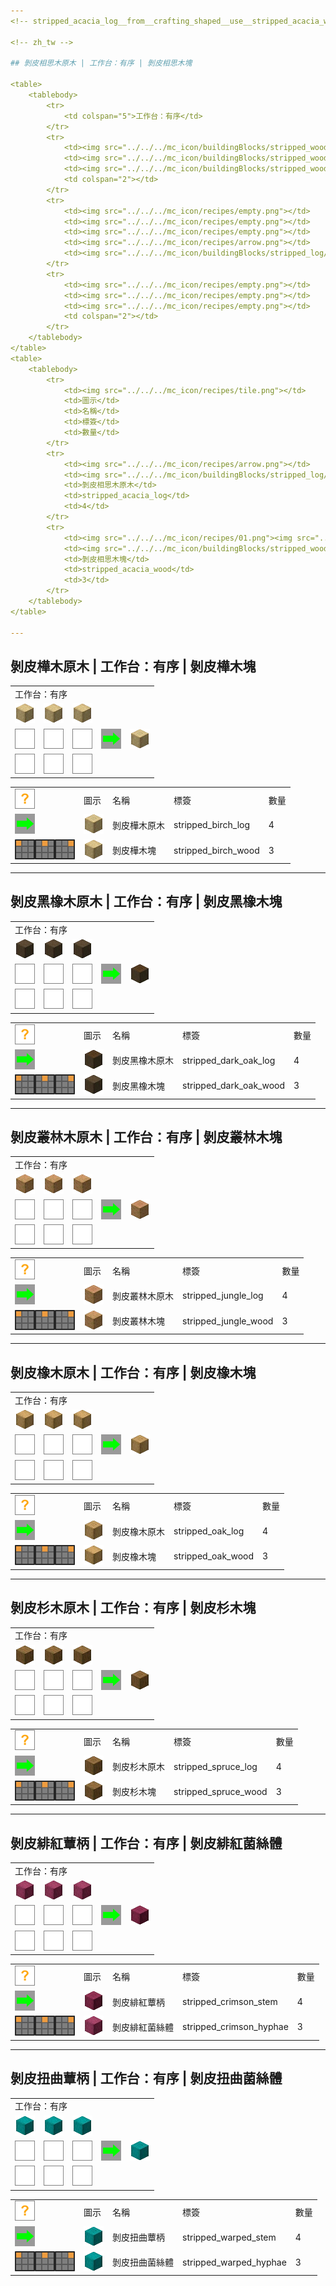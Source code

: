 ```yaml
---
<!-- stripped_acacia_log__from__crafting_shaped__use__stripped_acacia_wood.md -->

<!-- zh_tw -->

## 剝皮相思木原木 | 工作台：有序 | 剝皮相思木塊

<table>
	<tablebody>
		<tr>
			<td colspan="5">工作台：有序</td>
		</tr>
		<tr>
			<td><img src="../../../mc_icon/buildingBlocks/stripped_wood/stripped_acacia_wood.png"></td>
			<td><img src="../../../mc_icon/buildingBlocks/stripped_wood/stripped_acacia_wood.png"></td>
			<td><img src="../../../mc_icon/buildingBlocks/stripped_wood/stripped_acacia_wood.png"></td>
			<td colspan="2"></td>
		</tr>
		<tr>
			<td><img src="../../../mc_icon/recipes/empty.png"></td>
			<td><img src="../../../mc_icon/recipes/empty.png"></td>
			<td><img src="../../../mc_icon/recipes/empty.png"></td>
			<td><img src="../../../mc_icon/recipes/arrow.png"></td>
			<td><img src="../../../mc_icon/buildingBlocks/stripped_log/stripped_acacia_log.png"></td>
		</tr>
		<tr>
			<td><img src="../../../mc_icon/recipes/empty.png"></td>
			<td><img src="../../../mc_icon/recipes/empty.png"></td>
			<td><img src="../../../mc_icon/recipes/empty.png"></td>
			<td colspan="2"></td>
		</tr>
	</tablebody>
</table>
<table>
	<tablebody>
		<tr>
			<td><img src="../../../mc_icon/recipes/tile.png"></td>
			<td>圖示</td>
			<td>名稱</td>
			<td>標簽</td>
			<td>數量</td>
		</tr>
		<tr>
			<td><img src="../../../mc_icon/recipes/arrow.png"></td>
			<td><img src="../../../mc_icon/buildingBlocks/stripped_log/stripped_acacia_log.png"></td>
			<td>剝皮相思木原木</td>
			<td>stripped_acacia_log</td>
			<td>4</td>
		</tr>
		<tr>
			<td><img src="../../../mc_icon/recipes/01.png"><img src="../../../mc_icon/recipes/02.png"><img src="../../../mc_icon/recipes/03.png"></td>
			<td><img src="../../../mc_icon/buildingBlocks/stripped_wood/stripped_acacia_wood.png"></td>
			<td>剝皮相思木塊</td>
			<td>stripped_acacia_wood</td>
			<td>3</td>
		</tr>
	</tablebody>
</table>

---
```

<!-- stripped_birch_log__from__crafting_shaped__use__stripped_birch_wood.md -->

<!-- zh_tw -->

## 剝皮樺木原木 | 工作台：有序 | 剝皮樺木塊

<table>
	<tablebody>
		<tr>
			<td colspan="5">工作台：有序</td>
		</tr>
		<tr>
			<td><img src="../../../mc_icon/buildingBlocks/stripped_wood/stripped_birch_wood.png"></td>
			<td><img src="../../../mc_icon/buildingBlocks/stripped_wood/stripped_birch_wood.png"></td>
			<td><img src="../../../mc_icon/buildingBlocks/stripped_wood/stripped_birch_wood.png"></td>
			<td colspan="2"></td>
		</tr>
		<tr>
			<td><img src="../../../mc_icon/recipes/empty.png"></td>
			<td><img src="../../../mc_icon/recipes/empty.png"></td>
			<td><img src="../../../mc_icon/recipes/empty.png"></td>
			<td><img src="../../../mc_icon/recipes/arrow.png"></td>
			<td><img src="../../../mc_icon/buildingBlocks/stripped_log/stripped_birch_log.png"></td>
		</tr>
		<tr>
			<td><img src="../../../mc_icon/recipes/empty.png"></td>
			<td><img src="../../../mc_icon/recipes/empty.png"></td>
			<td><img src="../../../mc_icon/recipes/empty.png"></td>
			<td colspan="2"></td>
		</tr>
	</tablebody>
</table>
<table>
	<tablebody>
		<tr>
			<td><img src="../../../mc_icon/recipes/tile.png"></td>
			<td>圖示</td>
			<td>名稱</td>
			<td>標簽</td>
			<td>數量</td>
		</tr>
		<tr>
			<td><img src="../../../mc_icon/recipes/arrow.png"></td>
			<td><img src="../../../mc_icon/buildingBlocks/stripped_log/stripped_birch_log.png"></td>
			<td>剝皮樺木原木</td>
			<td>stripped_birch_log</td>
			<td>4</td>
		</tr>
		<tr>
			<td><img src="../../../mc_icon/recipes/01.png"><img src="../../../mc_icon/recipes/02.png"><img src="../../../mc_icon/recipes/03.png"></td>
			<td><img src="../../../mc_icon/buildingBlocks/stripped_wood/stripped_birch_wood.png"></td>
			<td>剝皮樺木塊</td>
			<td>stripped_birch_wood</td>
			<td>3</td>
		</tr>
	</tablebody>
</table>

---
<!-- stripped_dark_oak_log__from__crafting_shaped__use__stripped_dark_oak_wood.md -->

<!-- zh_tw -->

## 剝皮黑橡木原木 | 工作台：有序 | 剝皮黑橡木塊

<table>
	<tablebody>
		<tr>
			<td colspan="5">工作台：有序</td>
		</tr>
		<tr>
			<td><img src="../../../mc_icon/buildingBlocks/stripped_wood/stripped_dark_oak_wood.png"></td>
			<td><img src="../../../mc_icon/buildingBlocks/stripped_wood/stripped_dark_oak_wood.png"></td>
			<td><img src="../../../mc_icon/buildingBlocks/stripped_wood/stripped_dark_oak_wood.png"></td>
			<td colspan="2"></td>
		</tr>
		<tr>
			<td><img src="../../../mc_icon/recipes/empty.png"></td>
			<td><img src="../../../mc_icon/recipes/empty.png"></td>
			<td><img src="../../../mc_icon/recipes/empty.png"></td>
			<td><img src="../../../mc_icon/recipes/arrow.png"></td>
			<td><img src="../../../mc_icon/buildingBlocks/stripped_log/stripped_dark_oak_log.png"></td>
		</tr>
		<tr>
			<td><img src="../../../mc_icon/recipes/empty.png"></td>
			<td><img src="../../../mc_icon/recipes/empty.png"></td>
			<td><img src="../../../mc_icon/recipes/empty.png"></td>
			<td colspan="2"></td>
		</tr>
	</tablebody>
</table>
<table>
	<tablebody>
		<tr>
			<td><img src="../../../mc_icon/recipes/tile.png"></td>
			<td>圖示</td>
			<td>名稱</td>
			<td>標簽</td>
			<td>數量</td>
		</tr>
		<tr>
			<td><img src="../../../mc_icon/recipes/arrow.png"></td>
			<td><img src="../../../mc_icon/buildingBlocks/stripped_log/stripped_dark_oak_log.png"></td>
			<td>剝皮黑橡木原木</td>
			<td>stripped_dark_oak_log</td>
			<td>4</td>
		</tr>
		<tr>
			<td><img src="../../../mc_icon/recipes/01.png"><img src="../../../mc_icon/recipes/02.png"><img src="../../../mc_icon/recipes/03.png"></td>
			<td><img src="../../../mc_icon/buildingBlocks/stripped_wood/stripped_dark_oak_wood.png"></td>
			<td>剝皮黑橡木塊</td>
			<td>stripped_dark_oak_wood</td>
			<td>3</td>
		</tr>
	</tablebody>
</table>

---
<!-- stripped_jungle_log__from__crafting_shaped__use__stripped_jungle_wood.md -->

<!-- zh_tw -->

## 剝皮叢林木原木 | 工作台：有序 | 剝皮叢林木塊

<table>
	<tablebody>
		<tr>
			<td colspan="5">工作台：有序</td>
		</tr>
		<tr>
			<td><img src="../../../mc_icon/buildingBlocks/stripped_wood/stripped_jungle_wood.png"></td>
			<td><img src="../../../mc_icon/buildingBlocks/stripped_wood/stripped_jungle_wood.png"></td>
			<td><img src="../../../mc_icon/buildingBlocks/stripped_wood/stripped_jungle_wood.png"></td>
			<td colspan="2"></td>
		</tr>
		<tr>
			<td><img src="../../../mc_icon/recipes/empty.png"></td>
			<td><img src="../../../mc_icon/recipes/empty.png"></td>
			<td><img src="../../../mc_icon/recipes/empty.png"></td>
			<td><img src="../../../mc_icon/recipes/arrow.png"></td>
			<td><img src="../../../mc_icon/buildingBlocks/stripped_log/stripped_jungle_log.png"></td>
		</tr>
		<tr>
			<td><img src="../../../mc_icon/recipes/empty.png"></td>
			<td><img src="../../../mc_icon/recipes/empty.png"></td>
			<td><img src="../../../mc_icon/recipes/empty.png"></td>
			<td colspan="2"></td>
		</tr>
	</tablebody>
</table>
<table>
	<tablebody>
		<tr>
			<td><img src="../../../mc_icon/recipes/tile.png"></td>
			<td>圖示</td>
			<td>名稱</td>
			<td>標簽</td>
			<td>數量</td>
		</tr>
		<tr>
			<td><img src="../../../mc_icon/recipes/arrow.png"></td>
			<td><img src="../../../mc_icon/buildingBlocks/stripped_log/stripped_jungle_log.png"></td>
			<td>剝皮叢林木原木</td>
			<td>stripped_jungle_log</td>
			<td>4</td>
		</tr>
		<tr>
			<td><img src="../../../mc_icon/recipes/01.png"><img src="../../../mc_icon/recipes/02.png"><img src="../../../mc_icon/recipes/03.png"></td>
			<td><img src="../../../mc_icon/buildingBlocks/stripped_wood/stripped_jungle_wood.png"></td>
			<td>剝皮叢林木塊</td>
			<td>stripped_jungle_wood</td>
			<td>3</td>
		</tr>
	</tablebody>
</table>

---
<!-- stripped_oak_log__from__crafting_shaped__use__stripped_oak_wood.md -->

<!-- zh_tw -->

## 剝皮橡木原木 | 工作台：有序 | 剝皮橡木塊

<table>
	<tablebody>
		<tr>
			<td colspan="5">工作台：有序</td>
		</tr>
		<tr>
			<td><img src="../../../mc_icon/buildingBlocks/stripped_wood/stripped_oak_wood.png"></td>
			<td><img src="../../../mc_icon/buildingBlocks/stripped_wood/stripped_oak_wood.png"></td>
			<td><img src="../../../mc_icon/buildingBlocks/stripped_wood/stripped_oak_wood.png"></td>
			<td colspan="2"></td>
		</tr>
		<tr>
			<td><img src="../../../mc_icon/recipes/empty.png"></td>
			<td><img src="../../../mc_icon/recipes/empty.png"></td>
			<td><img src="../../../mc_icon/recipes/empty.png"></td>
			<td><img src="../../../mc_icon/recipes/arrow.png"></td>
			<td><img src="../../../mc_icon/buildingBlocks/stripped_log/stripped_oak_log.png"></td>
		</tr>
		<tr>
			<td><img src="../../../mc_icon/recipes/empty.png"></td>
			<td><img src="../../../mc_icon/recipes/empty.png"></td>
			<td><img src="../../../mc_icon/recipes/empty.png"></td>
			<td colspan="2"></td>
		</tr>
	</tablebody>
</table>
<table>
	<tablebody>
		<tr>
			<td><img src="../../../mc_icon/recipes/tile.png"></td>
			<td>圖示</td>
			<td>名稱</td>
			<td>標簽</td>
			<td>數量</td>
		</tr>
		<tr>
			<td><img src="../../../mc_icon/recipes/arrow.png"></td>
			<td><img src="../../../mc_icon/buildingBlocks/stripped_log/stripped_oak_log.png"></td>
			<td>剝皮橡木原木</td>
			<td>stripped_oak_log</td>
			<td>4</td>
		</tr>
		<tr>
			<td><img src="../../../mc_icon/recipes/01.png"><img src="../../../mc_icon/recipes/02.png"><img src="../../../mc_icon/recipes/03.png"></td>
			<td><img src="../../../mc_icon/buildingBlocks/stripped_wood/stripped_oak_wood.png"></td>
			<td>剝皮橡木塊</td>
			<td>stripped_oak_wood</td>
			<td>3</td>
		</tr>
	</tablebody>
</table>

---
<!-- stripped_spruce_log__from__crafting_shaped__use__stripped_spruce_wood.md -->

<!-- zh_tw -->

## 剝皮杉木原木 | 工作台：有序 | 剝皮杉木塊

<table>
	<tablebody>
		<tr>
			<td colspan="5">工作台：有序</td>
		</tr>
		<tr>
			<td><img src="../../../mc_icon/buildingBlocks/stripped_wood/stripped_spruce_wood.png"></td>
			<td><img src="../../../mc_icon/buildingBlocks/stripped_wood/stripped_spruce_wood.png"></td>
			<td><img src="../../../mc_icon/buildingBlocks/stripped_wood/stripped_spruce_wood.png"></td>
			<td colspan="2"></td>
		</tr>
		<tr>
			<td><img src="../../../mc_icon/recipes/empty.png"></td>
			<td><img src="../../../mc_icon/recipes/empty.png"></td>
			<td><img src="../../../mc_icon/recipes/empty.png"></td>
			<td><img src="../../../mc_icon/recipes/arrow.png"></td>
			<td><img src="../../../mc_icon/buildingBlocks/stripped_log/stripped_spruce_log.png"></td>
		</tr>
		<tr>
			<td><img src="../../../mc_icon/recipes/empty.png"></td>
			<td><img src="../../../mc_icon/recipes/empty.png"></td>
			<td><img src="../../../mc_icon/recipes/empty.png"></td>
			<td colspan="2"></td>
		</tr>
	</tablebody>
</table>
<table>
	<tablebody>
		<tr>
			<td><img src="../../../mc_icon/recipes/tile.png"></td>
			<td>圖示</td>
			<td>名稱</td>
			<td>標簽</td>
			<td>數量</td>
		</tr>
		<tr>
			<td><img src="../../../mc_icon/recipes/arrow.png"></td>
			<td><img src="../../../mc_icon/buildingBlocks/stripped_log/stripped_spruce_log.png"></td>
			<td>剝皮杉木原木</td>
			<td>stripped_spruce_log</td>
			<td>4</td>
		</tr>
		<tr>
			<td><img src="../../../mc_icon/recipes/01.png"><img src="../../../mc_icon/recipes/02.png"><img src="../../../mc_icon/recipes/03.png"></td>
			<td><img src="../../../mc_icon/buildingBlocks/stripped_wood/stripped_spruce_wood.png"></td>
			<td>剝皮杉木塊</td>
			<td>stripped_spruce_wood</td>
			<td>3</td>
		</tr>
	</tablebody>
</table>

---
<!-- stripped_crimson_stem__from__crafting_shaped__use__stripped_crimson_hyphae.md -->

<!-- zh_tw -->

## 剝皮緋紅蕈柄 | 工作台：有序 | 剝皮緋紅菌絲體

<table>
	<tablebody>
		<tr>
			<td colspan="5">工作台：有序</td>
		</tr>
		<tr>
			<td><img src="../../../mc_icon/buildingBlocks/stripped_wood/stripped_crimson_hyphae.png"></td>
			<td><img src="../../../mc_icon/buildingBlocks/stripped_wood/stripped_crimson_hyphae.png"></td>
			<td><img src="../../../mc_icon/buildingBlocks/stripped_wood/stripped_crimson_hyphae.png"></td>
			<td colspan="2"></td>
		</tr>
		<tr>
			<td><img src="../../../mc_icon/recipes/empty.png"></td>
			<td><img src="../../../mc_icon/recipes/empty.png"></td>
			<td><img src="../../../mc_icon/recipes/empty.png"></td>
			<td><img src="../../../mc_icon/recipes/arrow.png"></td>
			<td><img src="../../../mc_icon/buildingBlocks/stripped_log/stripped_crimson_stem.png"></td>
		</tr>
		<tr>
			<td><img src="../../../mc_icon/recipes/empty.png"></td>
			<td><img src="../../../mc_icon/recipes/empty.png"></td>
			<td><img src="../../../mc_icon/recipes/empty.png"></td>
			<td colspan="2"></td>
		</tr>
	</tablebody>
</table>
<table>
	<tablebody>
		<tr>
			<td><img src="../../../mc_icon/recipes/tile.png"></td>
			<td>圖示</td>
			<td>名稱</td>
			<td>標簽</td>
			<td>數量</td>
		</tr>
		<tr>
			<td><img src="../../../mc_icon/recipes/arrow.png"></td>
			<td><img src="../../../mc_icon/buildingBlocks/stripped_log/stripped_crimson_stem.png"></td>
			<td>剝皮緋紅蕈柄</td>
			<td>stripped_crimson_stem</td>
			<td>4</td>
		</tr>
		<tr>
			<td><img src="../../../mc_icon/recipes/01.png"><img src="../../../mc_icon/recipes/02.png"><img src="../../../mc_icon/recipes/03.png"></td>
			<td><img src="../../../mc_icon/buildingBlocks/stripped_wood/stripped_crimson_hyphae.png"></td>
			<td>剝皮緋紅菌絲體</td>
			<td>stripped_crimson_hyphae</td>
			<td>3</td>
		</tr>
	</tablebody>
</table>

---
<!-- stripped_warped_stem__from__crafting_shaped__use__stripped_warped_hyphae.md -->

<!-- zh_tw -->

## 剝皮扭曲蕈柄 | 工作台：有序 | 剝皮扭曲菌絲體

<table>
	<tablebody>
		<tr>
			<td colspan="5">工作台：有序</td>
		</tr>
		<tr>
			<td><img src="../../../mc_icon/buildingBlocks/stripped_wood/stripped_warped_hyphae.png"></td>
			<td><img src="../../../mc_icon/buildingBlocks/stripped_wood/stripped_warped_hyphae.png"></td>
			<td><img src="../../../mc_icon/buildingBlocks/stripped_wood/stripped_warped_hyphae.png"></td>
			<td colspan="2"></td>
		</tr>
		<tr>
			<td><img src="../../../mc_icon/recipes/empty.png"></td>
			<td><img src="../../../mc_icon/recipes/empty.png"></td>
			<td><img src="../../../mc_icon/recipes/empty.png"></td>
			<td><img src="../../../mc_icon/recipes/arrow.png"></td>
			<td><img src="../../../mc_icon/buildingBlocks/stripped_log/stripped_warped_stem.png"></td>
		</tr>
		<tr>
			<td><img src="../../../mc_icon/recipes/empty.png"></td>
			<td><img src="../../../mc_icon/recipes/empty.png"></td>
			<td><img src="../../../mc_icon/recipes/empty.png"></td>
			<td colspan="2"></td>
		</tr>
	</tablebody>
</table>
<table>
	<tablebody>
		<tr>
			<td><img src="../../../mc_icon/recipes/tile.png"></td>
			<td>圖示</td>
			<td>名稱</td>
			<td>標簽</td>
			<td>數量</td>
		</tr>
		<tr>
			<td><img src="../../../mc_icon/recipes/arrow.png"></td>
			<td><img src="../../../mc_icon/buildingBlocks/stripped_log/stripped_warped_stem.png"></td>
			<td>剝皮扭曲蕈柄</td>
			<td>stripped_warped_stem</td>
			<td>4</td>
		</tr>
		<tr>
			<td><img src="../../../mc_icon/recipes/01.png"><img src="../../../mc_icon/recipes/02.png"><img src="../../../mc_icon/recipes/03.png"></td>
			<td><img src="../../../mc_icon/buildingBlocks/stripped_wood/stripped_warped_hyphae.png"></td>
			<td>剝皮扭曲菌絲體</td>
			<td>stripped_warped_hyphae</td>
			<td>3</td>
		</tr>
	</tablebody>
</table>

